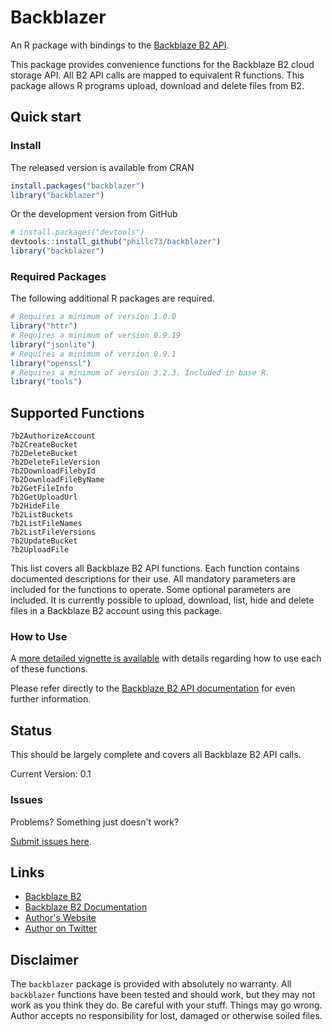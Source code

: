 Backblazer
=======

An R package with bindings to the [Backblaze B2 API](https://www.backblaze.com/b2/docs/). 

This package provides convenience functions for the Backblaze B2
cloud storage API. All B2 API calls are mapped to equivalent R functions.
This package allows R programs upload, download and delete files from B2.

## Quick start

### Install

The released version is available from CRAN

```r
install.packages("backblazer")
library("backblazer")
```
Or the development version from GitHub

```r
# install.packages("devtools")
devtools::install_github("phillc73/backblazer")
library("backblazer")
```
### Required Packages

The following additional R packages are required.

```r
# Requires a minimum of version 1.0.0
library("httr")
# Requires a minimum of version 0.9.19
library("jsonlite")
# Requires a minimum of version 0.9.1
library("openssl")
# Requires a minimum of version 3.2.3. Included in base R.
library("tools")
```

## Supported Functions

```
?b2AuthorizeAccount
?b2CreateBucket
?b2DeleteBucket
?b2DeleteFileVersion
?b2DownloadFilebyId
?b2DownloadFileByName
?b2GetFileInfo
?b2GetUploadUrl
?b2HideFile
?b2ListBuckets
?b2ListFileNames
?b2ListFileVersions
?b2UpdateBucket
?b2UploadFile
```
This list covers all Backblaze B2 API functions. Each function contains documented descriptions for their use. All mandatory parameters are included for the functions to operate. Some optional parameters are included. It is currently possible to upload, download, list, hide and delete files in a Backblaze B2 account using this package.

### How to Use

A [more detailed vignette is available](https://github.com/phillc73/backblazer/blob/master/vignettes/backblazer-howToUse.Rmd) with details regarding how to use each of these functions.

Please refer directly to the [Backblaze B2 API documentation](https://www.backblaze.com/b2/docs/) for even further information.

## Status

This should be largely complete and covers all Backblaze B2 API calls.

Current Version: 0.1

### Issues

Problems? Something just doesn't work?

[Submit issues here](https://github.com/phillc73/backblazer/issues).

## Links

* [Backblaze B2](https://www.backblaze.com/b2/cloud-storage.html)
* [Backblaze B2 Documentation](https://www.backblaze.com/b2/docs/)
* [Author's Website](http://www.starkingdom.co.uk)
* [Author on Twitter](https://twitter.com/_starkingdom)

## Disclaimer

The `backblazer` package is provided with absolutely no warranty. All `backblazer` functions have been tested and should work, but they may not work as you think they do. Be careful with your stuff. Things may go wrong. Author accepts no responsibility for lost, damaged or otherwise soiled files. 





